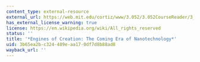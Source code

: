 ```yaml
---
content_type: external-resource
external_url: https://web.mit.edu/cortiz/www/3.052/3.052CourseReader/3_EnginesofCreation.pdf
has_external_license_warning: true
license: https://en.wikipedia.org/wiki/All_rights_reserved
status: ''
title: '*Engines of Creation: The Coming Era of Nanotechnology*'
uid: 3b65ea2b-c324-489e-aa17-0df7d8b88ad8
wayback_url: ''
---
```


